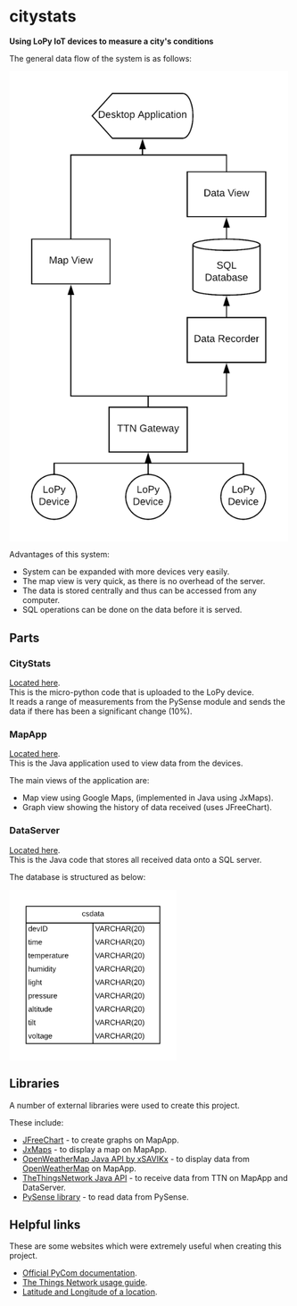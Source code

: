# citystats
**Using LoPy IoT devices to measure a city's conditions**   
  
The general data flow of the system is as follows:  
  
<img src="resources/diagrams/data_flow2.png" width="500" align="middle">   
  
Advantages of this system:  
* System can be expanded with more devices very easily.
* The map view is very quick, as there is no overhead of the server.
* The data is stored centrally and thus can be accessed from any computer. 
* SQL operations can be done on the data before it is served. 
  
     
## Parts ## 

### CityStats ### 
[Located here](citystats-Device).   
This is the micro-python code that is uploaded to the LoPy device.  
It reads a range of measurements from the PySense module and sends the data if there has been a significant change (10%).        

### MapApp ### 
[Located here](citystats-MapApp).   
This is the Java application used to view data from the devices.   
  
The main views of the application are:   
* Map view using Google Maps, (implemented in Java using JxMaps). 
* Graph view showing the history of data received (uses JFreeChart). 

  
### DataServer ###
[Located here](citystats-DataServer).   
This is the Java code that stores all received data onto a SQL server. 
  
The database is structured as below: 
    
<img src="resources/diagrams/database.png" width="300" align="middle">

## Libraries ## 
A number of external libraries were used to create this project. 
    
These include:
* [JFreeChart](http://www.jfree.org/jfreechart/) - to create graphs on MapApp.  
* [JxMaps](https://www.teamdev.com/jxmaps) - to display a map on MapApp.   
* [OpenWeatherMap Java API by xSAVIKx](https://github.com/xSAVIKx/openweathermap-java-api) - to display data from [OpenWeatherMap](https://openweathermap.org/) on MapApp.  
* [TheThingsNetwork Java API](https://github.com/TheThingsNetwork/java-app-sdk) - to receive data from TTN on MapApp and DataServer.
* [PySense library](https://github.com/pycom/pycom-libraries/tree/master/pysense) - to read data from PySense. 


## Helpful links ## 
These are some websites which were extremely useful when creating this project.   
* [Official PyCom documentation](https://docs.pycom.io/chapter/gettingstarted/).  
* [The Things Network usage guide](https://www.thethingsnetwork.org/docs/devices/lopy/usage.html).  
* [Latitude and Longitude of a location](https://www.latlong.net/).   


